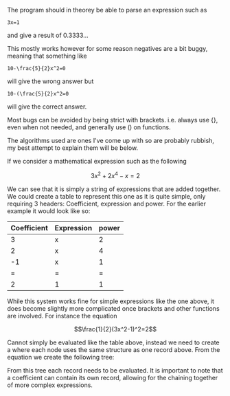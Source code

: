 The program should in theorey be able to parse an expression such as
```
3x=1
```
and give a result of 0.3333...

This mostly works however for some reason negatives are a bit buggy, meaning that something like
```
10-\frac{5}{2}x^2=0
```
will give the wrong answer but
```
10-(\frac{5}{2}x^2=0
```
will give the correct answer.

Most bugs can be avoided by being strict with brackets. i.e. always use {}, even when not needed, and generally use () on functions.

The algorithms used are ones I've come up with so are probably rubbish, my best attempt to explain them will be below.


If we consider a mathematical expression such as the following

$$3x^2+2x^4 - x = 2$$

We can see that it is simply a string of expressions that are added together. We could create a table to represent this one as it is quite simple, only requiring 3 headers: Coefficient, expression and power. For the earlier example it would look like so:

  

| Coefficient | Expression | power |
| ----------- | ---------- | ----- |
| 3           | x          | 2     |
| 2           | x          | 4     |
| -1          | x          | 1     |
| =           | =          | =     |
| 2           | 1          | 1     |

While this system works fine for simple expressions like the one above, it does become slightly more complicated once brackets and other functions are involved. For instance the equation

$$\frac{1}{2}(3x^2-1)^2=2$$

Cannot simply be evaluated like the table above, instead we need to create a where each node uses the same structure as one record above. From the equation we create the following tree:

From this tree each record needs to be evaluated. It is important to note that a coefficient can contain its own record, allowing for the chaining together of more complex expressions.
